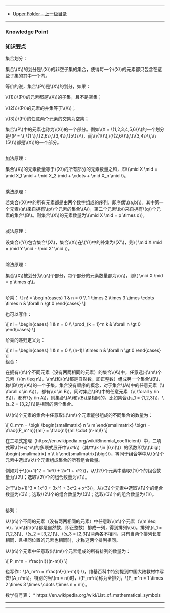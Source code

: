 --------
* [Upper Folder - 上一级目录](../)

--------

### Knowledge Point
### 知识要点
<div>
集合划分：
<p id="i">集合\(X\)的划分是\(X\)的非空子集的集合，使得每一个\(X\)的元素都只包含在这些子集的其中一个内。 </p>
<p id="i">等价的说，集合\(P\)是\(X\)的划分，如果： </p>
<p id="i">\((1)\)\(P\)的元素都是\(X\)的子集，且不是空集； </p>
<p id="i">\((2)\)\(P\)的元素的并集等于\(X\)； </p>
<p id="i">\((3)\)\(P\)的任意两个元素的交集为空集； </p>
<p id="i">集合\(P\)中的元素也称为\(X\)的一个部分。例如\(X = \{1,2,3,4,5,6\}\)的一个划分是\(P = \{ \{1 \},\{2,6\},\{3,4\},\{5\}\}\)，而\(\{1\}\),\(\{2,6\}\),\(\{3,4\}\),\(\{5\}\)都是\(X\)的一个部分。 </p>
<br>
加法原理：
<p id="i">集合\(X\)的元素数量等于\(X\)的所有部分的元素数量之和，即\(\mid X \mid = \mid X_1 \mid + \mid X_2 \mid + \cdots + \mid X_n \mid \)。 </p>
<br>
乘法原理：
<p id="i">若集合\(X\)中的所有元素都是由两个数字组成的序列，即序偶\((a,b)\)。其中第一个元素\(a\)来自拥有\(p\)个元素的集合\(A\)，第二个元素\(b\)来自拥有\(q\)个元素的集合\(B\)。则集合\(X\)的元素数量为\(\mid X \mid = p \times q\)。 </p>
<br>
减法原理：
<p id="i">设集合\(Y\)包含集合\(X\)，集合\(X\)在\(Y\)中的补集为\(X'\)，则\( \mid X \mid = \mid Y \mid - \mid X' \mid \)。 </p>
<br>
除法原理：
<p id="i">集合\(X\)被划分为\(p\)个部分，每个部分的元素数量都为\(q\)，则\( \mid X \mid = p \times q\)。 </p>
<br>
阶乘：
\[
n! =
\begin{cases}
1 & n = 0 \\
1 \times 2 \times 3 \times \cdots \times n & \forall n \gt 0
\end{cases}
\]
<p id="i">也可以写作：</p>
\[
n! =
\begin{cases}
1 & n = 0 \\
\prod_{k = 1}^n k & \forall n \gt 0
\end{cases}
\]
<p id="i">阶乘的递归定义为：</p>
\[
n! =
\begin{cases}
1 & n = 0 \\
(n-1)! \times n & \forall n \gt 0
\end{cases}
\]
<br>
组合：
<p id="i">在拥有\(n\)个不同元素（没有两两相同的元素）的集合\(A\)中，任意选出\(m\)个元素（\(m \leq n\)，\(m\)和\(n\)都是自然数，即正整数）组成另一个集合\(B\)，称\(B\)为\(A\)的一个子集。集合没有顺序的概念，对于集合\(A\)中的任意元素（\( \forall x \in A\)），都有\(x \in B\)，同时集合\(B\)中的任意元素（\( \forall y \in B\)），都有\(y \in A\)，则集合\(A\)和\(B\)是相同的。比如集合\(s_1 = {1,2,3}\)、\(s_2 = {3,2,1}\)是相同的两个集合。 </p>
<p id="i">从\(n\)个元素的集合中任意取出\(m\)个元素能够组成的不同集合的数量为： </p>
\[
C_m^n =
\bigl(
\begin{smallmatrix}
n \\
m
\end{smallmatrix}
\bigr)
= \frac{(P_m^n)}{m!} = \frac{n!}{m! \cdot (n-m)!}
\]
<p id="i">在二项式定理（https://en.wikipedia.org/wiki/Binomial_coefficient）中，二项式幂\((1+x)^n\)的多项式展开中\(x^k\)（其中\(k \in [0,n]\)）的系数即为\(\bigl( \begin{smallmatrix} n \\ k \end{smallmatrix}\bigr)\)，等同于组合学中从\(n\)个元素中选出\(k\)个元素组成集合的所有组合数量。 </p>
<p id="i">例如对于\((x+1)^2 = 1x^0 + 2x^1 + x^2\)，从\(2\)个元素中选取\(1\)个的组合数量为\(2\)；选取\(2\)个的组合数量为\(1\)。 </p>
<p id="i">对于\((x+1)^3 = 1x^0 + 3x^1 + 3x^2 + x^3\)，从\(3\)个元素中选取\(1\)个的组合数量为\(3\)；选取\(2\)个的组合数量为\(3\)；选取\(3\)个的组合数量为\(1\)。 </p>
<br>
排列：
<p id="i">从\(n\)个不同的元素（没有两两相同的元素）中任意取\(m\)个元素（\(m \leq n\)，\(m\)和\(n\)都是自然数，即正整数）排成一列，得到排列\(s\)。排列\(s_1 = [1,2,3]\)、\(s_2 = [3,2,1]\)、\(s_3 = [2,3]\)两两各不相同，只有当两个排列长度相同，且相同位置的元素也相同时，才称这两个排列相同。 </p>
<p id="i">从\(n\)个元素中任意取出\(m\)个元素组成的所有排列的数量为： </p>
\[
P_m^n = \frac{n!}{(n-m)!}
\]
<p id="i">也写作：\(A_m^n = \frac{n!}{(n-m)!} \)，维基百科中特别提到中国大陆教材中写做\(A_n^m\)。特别的当\(m = n\)时，\(P_m^n\)称为全排列，\(P_m^n = 1 \times 2 \times 3 \times \cdots \times n = n!\)。 </p>
</div>
数学符号表：
* https://en.wikipedia.org/wiki/List_of_mathematical_symbols

--------
--------
